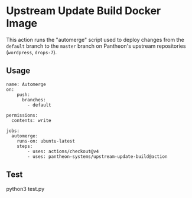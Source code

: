 # Upstream Update Build Docker Image

This action runs the "automerge" script used to deploy changes from the `default` branch to the `master` branch on Pantheon's upstream repositories (`wordpress`, `drops-7`).

## Usage 
```
name: Automerge
on:
    push:
      branches:
        - default

permissions:
  contents: write

jobs:
  automerge:
    runs-on: ubuntu-latest
    steps:
        - uses: actions/checkout@v4
        - uses: pantheon-systems/upstream-update-build@action
```

## Test

python3 test.py
